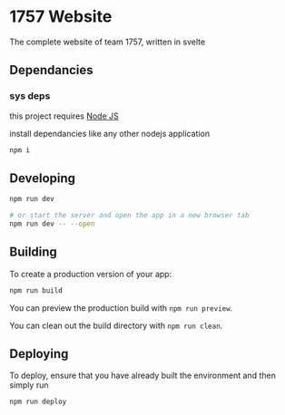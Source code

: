 # 1757 Website

The complete website of team 1757, written in svelte

## Dependancies

### sys deps

this project requires [Node JS](https://nodejs.org/en/)

install dependancies like any other nodejs application

```bash
npm i
```

## Developing

```bash
npm run dev

# or start the server and open the app in a new browser tab
npm run dev -- --open
```

## Building

To create a production version of your app:

```bash
npm run build
```

You can preview the production build with `npm run preview`.

You can clean out the build directory with `npm run clean`.

## Deploying

To deploy, ensure that you have already built the environment and then simply run

```bash
npm run deploy
```
